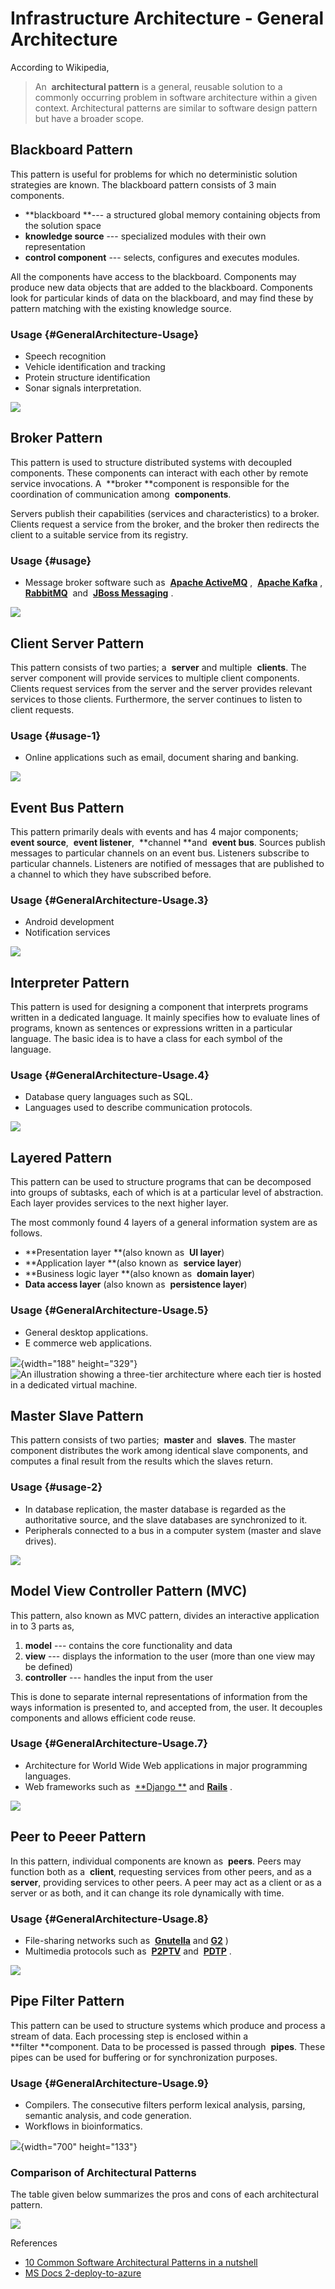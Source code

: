 
Infrastructure Architecture - General Architecture
================================================


 
According to Wikipedia,

> An  **architectural pattern** is a general, reusable solution to a
> commonly occurring problem in software architecture within a given
> context. Architectural patterns are similar to software design pattern
> but have a broader scope.

Blackboard Pattern
------------------

This pattern is useful for problems for which no deterministic solution
strategies are known. The blackboard pattern consists of 3 main
components.

-   **blackboard **--- a structured global memory containing objects
    from the solution space
-   **knowledge source** --- specialized modules with their own
    representation
-   **control component** --- selects, configures and executes modules.

All the components have access to the blackboard. Components may produce
new data objects that are added to the blackboard. Components look for
particular kinds of data on the blackboard, and may find these by
pattern matching with the existing knowledge source.

### Usage {#GeneralArchitecture-Usage}

-   Speech recognition
-   Vehicle identification and tracking
-   Protein structure identification
-   Sonar signals interpretation.

![](https://miro.medium.com/max/530/1*ArbMx7A21I47llvwUTiSDg.png)

Broker Pattern
--------------

This pattern is used to structure distributed systems with decoupled
components. These components can interact with each other by remote
service invocations. A  **broker **component is responsible for the
coordination of communication among  **components**.

Servers publish their capabilities (services and characteristics) to a
broker. Clients request a service from the broker, and the broker then
redirects the client to a suitable service from its registry.

### Usage {#usage}

-   Message broker software such as  [**Apache
    ActiveMQ**](https://en.wikipedia.org/wiki/Apache_ActiveMQ)
    ,  [**Apache
    Kafka**](https://en.wikipedia.org/wiki/Apache_Kafka)
    , 
    [**RabbitMQ**](https://en.wikipedia.org/wiki/RabbitMQ)
     and  [**JBoss
    Messaging**](https://en.wikipedia.org/wiki/JBoss_Messaging)
    .

![](https://miro.medium.com/max/700/1*1qRQZjLRAd0yY_T9p2OgBw.png)

Client Server Pattern
---------------------

This pattern consists of two parties; a  **server** and multiple 
**clients**. The server component will provide services to multiple
client components. Clients request services from the server and the
server provides relevant services to those clients. Furthermore, the
server continues to listen to client requests.

### Usage {#usage-1}

-   Online applications such as email, document sharing and banking.

![](https://miro.medium.com/max/284/1*4xX_WQQuD2u0PMK5bcWFkQ.png)

Event Bus Pattern
-----------------

This pattern primarily deals with events and has 4 major components; 
**event source**,  **event listener**,  **channel **and  **event bus**.
Sources publish messages to particular channels on an event bus.
Listeners subscribe to particular channels. Listeners are notified of
messages that are published to a channel to which they have subscribed
before.

### Usage {#GeneralArchitecture-Usage.3}

-   Android development
-   Notification services

![](https://miro.medium.com/max/632/1*DOZ4nVR9zkJm-EnXT3KOGQ.png)

Interpreter Pattern
-------------------

This pattern is used for designing a component that interprets programs
written in a dedicated language. It mainly specifies how to evaluate
lines of programs, known as sentences or expressions written in a
particular language. The basic idea is to have a class for each symbol
of the language.

### Usage {#GeneralArchitecture-Usage.4}

-   Database query languages such as SQL.
-   Languages used to describe communication protocols.

![](https://miro.medium.com/max/660/1*DrC3T5R4SsdcQY6aXLCRZA.png)

Layered Pattern
---------------

This pattern can be used to structure programs that can be decomposed
into groups of subtasks, each of which is at a particular level of
abstraction. Each layer provides services to the next higher layer.

The most commonly found 4 layers of a general information system are as
follows.

-   **Presentation layer **(also known as  **UI layer**)
-   **Application layer **(also known as  **service layer**)
-   **Business logic layer **(also known as  **domain layer**)
-   **Data access layer** (also known as  **persistence layer**)

### Usage {#GeneralArchitecture-Usage.5}

-   General desktop applications.
-   E commerce web applications.

![](https://miro.medium.com/max/188/1*jMWk_JqqyyloVPhTs_Zd1A.png){width="188"
height="329"} ![An illustration showing a three-tier architecture where
each tier is hosted in a dedicated virtual
machine.](https://docs.microsoft.com/en-us/learn/modules/intro-to-azure-networking/media/2-three-tier.png)

Master Slave Pattern
--------------------

This pattern consists of two parties;  **master** and  **slaves**. The
master component distributes the work among identical slave components,
and computes a final result from the results which the slaves return.

### Usage {#usage-2}

-   In database replication, the master database is regarded as the
    authoritative source, and the slave databases are synchronized to
    it.
-   Peripherals connected to a bus in a computer system (master and
    slave drives).

![](https://miro.medium.com/max/542/1*lsK9QntZl2d5oLojwRGXDg.png)

Model View Controller Pattern (MVC)
-----------------------------------

This pattern, also known as MVC pattern, divides an interactive
application in to 3 parts as,

1.  **model** --- contains the core functionality and data
2.  **view** --- displays the information to the user (more than one
    view may be defined)
3.  **controller** --- handles the input from the user

This is done to separate internal representations of information from
the ways information is presented to, and accepted from, the user. It
decouples components and allows efficient code reuse.

### Usage {#GeneralArchitecture-Usage.7}

-   Architecture for World Wide Web applications in major programming languages.
-   Web frameworks such as  [**Django **](https://en.wikipedia.org/wiki/Django_(web_framework)) and [**Rails**](https://en.wikipedia.org/wiki/Ruby_on_Rails) .

![](https://miro.medium.com/max/700/1*OP0CS6O5Sb66jpc-H-IuRQ.png)

Peer to Peeer Pattern
---------------------

In this pattern, individual components are known as  **peers**. Peers may function both as a  **client**, requesting services from other peers, and as a  **server**, providing services to other peers. A peer may act as a client or as a server or as both, and it can change its role dynamically with time.

### Usage {#GeneralArchitecture-Usage.8}

-   File-sharing networks such as  [**Gnutella**](https://en.wikipedia.org/wiki/Gnutella) and [**G2**](https://en.wikipedia.org/wiki/Gnutella2) )
-   Multimedia protocols such as  [**P2PTV**](https://en.wikipedia.org/wiki/P2PTV) and  [**PDTP**](https://en.wikipedia.org/wiki/Peer_Distributed_Transfer_Protocol) .

![](https://miro.medium.com/max/260/1*ROvkckSTw1UncrbQSmUJUQ.png)

Pipe Filter Pattern
-------------------

This pattern can be used to structure systems which produce and process a stream of data. Each processing step is enclosed within a  **filter **component. Data to be processed is passed through  **pipes**. These pipes can be used for buffering or for synchronization purposes.

### Usage {#GeneralArchitecture-Usage.9}

-   Compilers. The consecutive filters perform lexical analysis, parsing, semantic analysis, and code generation.
-   Workflows in bioinformatics.

![](https://miro.medium.com/max/700/1*qikehZcDhhl_wWsqeI_nvg.png){width="700" height="133"}

### Comparison of Architectural Patterns

The table given below summarizes the pros and cons of each architectural pattern.

![](https://miro.medium.com/max/1000/1*Z9dKeyf6yi0nFMaUZF1P3Q.png)

References

-   [10 Common Software Architectural Patterns in a nutshell](https://towardsdatascience.com/10-common-software-architectural-patterns-in-a-nutshell-a0b47a1e9013)
-   [MS Docs 2-deploy-to-azure](https://docs.microsoft.com/en-us/learn/modules/intro-to-azure-networking/2-deploy-to-azure)
